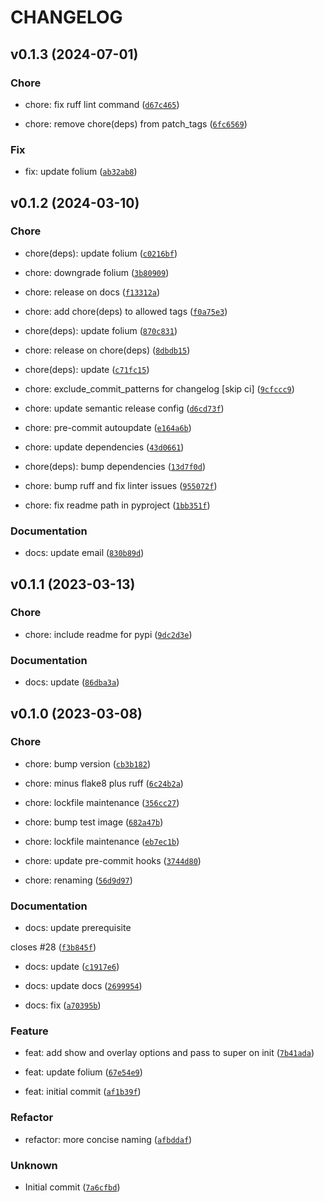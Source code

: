 # CHANGELOG

## v0.1.3 (2024-07-01)

### Chore

* chore: fix ruff lint command ([`d67c465`](https://github.com/iwpnd/folium-vectorgrid/commit/d67c4650c3a03c3078499a0ed14bf22ed434ee67))

* chore: remove chore(deps) from patch_tags ([`6fc6569`](https://github.com/iwpnd/folium-vectorgrid/commit/6fc6569199e3d94c759568d96a5057b195f35596))

### Fix

* fix: update folium ([`ab32ab8`](https://github.com/iwpnd/folium-vectorgrid/commit/ab32ab8d3dc8d460e4c8a47a9fba3ea1f02ccacc))

## v0.1.2 (2024-03-10)

### Chore

* chore(deps): update folium ([`c0216bf`](https://github.com/iwpnd/folium-vectorgrid/commit/c0216bf025bb9c713dc3a3c70ee1acba1b065ebc))

* chore: downgrade folium ([`3b80909`](https://github.com/iwpnd/folium-vectorgrid/commit/3b8090979b49f2804885f04f520e8ceccd31a34a))

* chore: release on docs ([`f13312a`](https://github.com/iwpnd/folium-vectorgrid/commit/f13312a376cb85bfdc9cf2167c4ab35a7674f384))

* chore: add chore(deps) to allowed tags ([`f0a75e3`](https://github.com/iwpnd/folium-vectorgrid/commit/f0a75e36343c709764131da7c09de7e70bb36da2))

* chore(deps): update folium ([`870c831`](https://github.com/iwpnd/folium-vectorgrid/commit/870c831ad866773606cdbc8c8a8d01f04099f863))

* chore: release on chore(deps) ([`8dbdb15`](https://github.com/iwpnd/folium-vectorgrid/commit/8dbdb15bc2aec935eab9858be181dc1944ef3c22))

* chore(deps): update ([`c71fc15`](https://github.com/iwpnd/folium-vectorgrid/commit/c71fc1590ff14affced03c909200f82f46ce035a))

* chore: exclude_commit_patterns for changelog [skip ci] ([`9cfccc9`](https://github.com/iwpnd/folium-vectorgrid/commit/9cfccc9382fdd685aca683877ee347f705332f88))

* chore: update semantic release config ([`d6cd73f`](https://github.com/iwpnd/folium-vectorgrid/commit/d6cd73fac7d3a82fe8d0a740504d15276fe7d70b))

* chore: pre-commit autoupdate ([`e164a6b`](https://github.com/iwpnd/folium-vectorgrid/commit/e164a6b08348e3a71652c747d359edce8dd6155e))

* chore: update dependencies ([`43d0661`](https://github.com/iwpnd/folium-vectorgrid/commit/43d0661cfcfbe543bb84776158348d9603eaf675))

* chore(deps): bump dependencies ([`13d7f0d`](https://github.com/iwpnd/folium-vectorgrid/commit/13d7f0db32385ab130e348119fa0daf15863bbc6))

* chore: bump ruff and fix linter issues ([`955072f`](https://github.com/iwpnd/folium-vectorgrid/commit/955072f09e3ee61b47aae49045e23d166b7ef580))

* chore: fix readme path in pyproject ([`1bb351f`](https://github.com/iwpnd/folium-vectorgrid/commit/1bb351ff63347b9edc916c60456eb2c8295170e5))

### Documentation

* docs: update email ([`830b89d`](https://github.com/iwpnd/folium-vectorgrid/commit/830b89dda04977d45563fec2fce539ad301e10e8))

## v0.1.1 (2023-03-13)

### Chore

* chore: include readme for pypi ([`9dc2d3e`](https://github.com/iwpnd/folium-vectorgrid/commit/9dc2d3ecaaca6b8ef8a6d0050a0d0e5985a25fad))

### Documentation

* docs: update ([`86dba3a`](https://github.com/iwpnd/folium-vectorgrid/commit/86dba3ad748f7f4f849394b5e99f084702bec831))

## v0.1.0 (2023-03-08)

### Chore

* chore: bump version ([`cb3b182`](https://github.com/iwpnd/folium-vectorgrid/commit/cb3b182037aed8e6400cae2e1ed7ce03ef28db54))

* chore: minus flake8 plus ruff ([`6c24b2a`](https://github.com/iwpnd/folium-vectorgrid/commit/6c24b2a0b22c6f5c406f096d94ea33a036096905))

* chore: lockfile maintenance ([`356cc27`](https://github.com/iwpnd/folium-vectorgrid/commit/356cc27f4a6c1eed260bb6027b9f335e7b67f318))

* chore: bump test image ([`682a47b`](https://github.com/iwpnd/folium-vectorgrid/commit/682a47b8f4c351be33a5880f9f292fe005a32bf4))

* chore: lockfile maintenance ([`eb7ec1b`](https://github.com/iwpnd/folium-vectorgrid/commit/eb7ec1bd6a5a7b829c77cb10dc1a3a8e861e68b7))

* chore: update pre-commit hooks ([`3744d80`](https://github.com/iwpnd/folium-vectorgrid/commit/3744d8056d2cedc31a3ed476616064d62d310bc9))

* chore: renaming ([`56d9d97`](https://github.com/iwpnd/folium-vectorgrid/commit/56d9d97de0c6e9102ada5038a73e9f4eb4b45ea2))

### Documentation

* docs: update prerequisite

closes #28 ([`f3b845f`](https://github.com/iwpnd/folium-vectorgrid/commit/f3b845fee98f4a25a80c00987c8823fa9e22a537))

* docs: update ([`c1917e6`](https://github.com/iwpnd/folium-vectorgrid/commit/c1917e6b06d4c3871800c8b97baffa1e5e6257c0))

* docs: update docs ([`2699954`](https://github.com/iwpnd/folium-vectorgrid/commit/26999549720b263df850379e5c2b9b5b5af8ba08))

* docs: fix ([`a70395b`](https://github.com/iwpnd/folium-vectorgrid/commit/a70395bce7782cd0212ef64dbd5930ed14b5a19b))

### Feature

* feat: add show and overlay options and pass to super on init ([`7b41ada`](https://github.com/iwpnd/folium-vectorgrid/commit/7b41ada218d9d08d2e598aee1fe03e5f4f8ad997))

* feat: update folium ([`67e54e9`](https://github.com/iwpnd/folium-vectorgrid/commit/67e54e9b50d0ff544274eb1db1493388353e1fc7))

* feat: initial commit ([`af1b39f`](https://github.com/iwpnd/folium-vectorgrid/commit/af1b39fcbe14bb92e0a6913c97eb974cc3e36c75))

### Refactor

* refactor: more concise naming ([`afbddaf`](https://github.com/iwpnd/folium-vectorgrid/commit/afbddaf895d1c3cebcf13830ceb9389d9da8abce))

### Unknown

* Initial commit ([`7a6cfbd`](https://github.com/iwpnd/folium-vectorgrid/commit/7a6cfbdca0f0d9f37e7a6c92f08891504f85144d))
